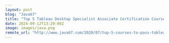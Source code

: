 ```yaml
---
layout: post
blog: "Java67"
title: "Top 5 Tableau Desktop Specialist Associate Certification Courses on Udemy in 2024 - Best of Lot"
date: 2024-09-12T13:29:00Z
image: images/java.png
remote_url: "http://www.java67.com/2020/07/top-5-courses-to-pass-tableau-desktop-specialist-certification-exam.html"
---
```

